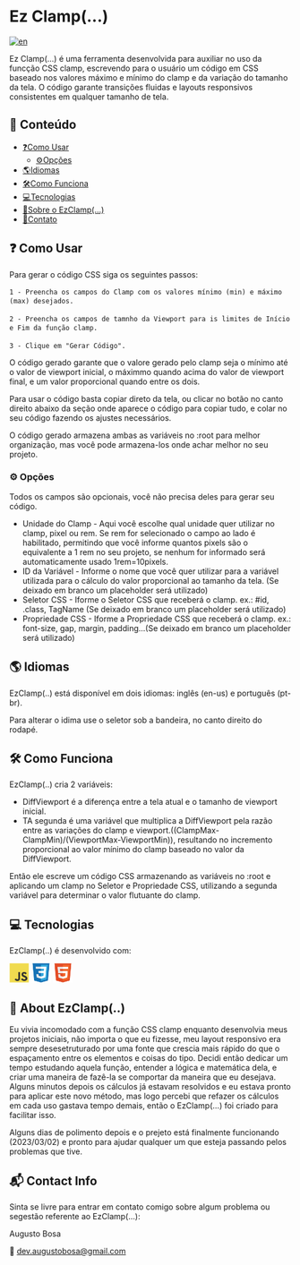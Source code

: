 

# Ez Clamp(...)
[![en](https://img.shields.io/badge/lang-en-red.svg)](https://github.com/AugustoBosa/EzClamp/blob/main/README.md)

Ez Clamp(...) é uma ferramenta desenvolvida para auxiliar no uso da funcção CSS clamp, escrevendo para o usuário um código em CSS baseado nos valores máximo e mínimo do clamp e da variação do tamanho da tela. O código garante transições fluidas e layouts responsivos consistentes em qualquer tamanho de tela.


## :card_index: Conteúdo
* [:question:Como Usar](#how-to-use)
  * [:gear:Opções](#options)
* [:earth_americas:Idiomas](#language)
* [:hammer_and_wrench:Como Funciona](#howWork)
* [:computer:Tecnologias](#tech)
* [:scroll:Sobre o EzClamp(...)](#about)
* [:scroll:Contato](#contact)


<a name="how-to-use"></a>
## :question: Como Usar 

Para gerar o código CSS siga os seguintes passos:

    1 - Preencha os campos do Clamp com os valores mínimo (min) e máximo (max) desejados.
    
    2 - Preencha os campos de tamnho da Viewport para is limites de Início e Fim da função clamp. 
    
    3 - Clique em "Gerar Código".

O código gerado garante que o valore gerado pelo clamp seja o mínimo até o valor de viewport inicial, o máximmo quando acima do valor de viewport final, e um valor proporcional quando entre os dois.

Para usar o código basta copiar direto da tela, ou clicar no botão no canto direito abaixo da seção onde aparece o código para copiar tudo, e colar no seu código fazendo os ajustes necessários.

O código gerado armazena ambas as variáveis no :root para melhor organização, mas você pode armazena-los onde achar melhor no seu projeto.

<a name="options"></a>
### :gear: Opções
Todos os campos são opcionais, você não precisa deles para gerar seu código.
   * Unidade do Clamp - Aqui você escolhe qual unidade quer utilizar no clamp, pixel ou rem. Se rem for selecionado o campo ao lado é habilitado, permitindo que você informe quantos pixels são o equivalente a 1 rem no seu projeto, se nenhum for informado será automaticamente usado 1rem=10pixels.
   * ID da Variável  - Informe o nome que você quer utilizar para a variável utilizada para o cálculo do valor proporcional ao tamanho da tela. (Se deixado em branco um placeholder será utilizado)
   * Seletor CSS - Iforme o Seletor CSS que receberá o clamp. ex.: #id, .class, TagName (Se deixado em branco um placeholder será utilizado)
   * Propriedade CSS - Iforme a Propriedade CSS que receberá o clamp. ex.: font-size, gap, margin, padding...(Se deixado em branco um placeholder será utilizado)

<a name="language"></a>
## :earth_americas: Idiomas
EzClamp(..) está disponível em dois idiomas: inglês (en-us) e português (pt-br).

Para alterar o idima use o seletor sob a bandeira, no canto direito do rodapé.

<a name="howWork"></a>
## :hammer_and_wrench: Como Funciona
EzClamp(..) cria 2 variáveis:
  * DiffViewport é a diferença entre a tela atual e o tamanho de viewport inicial.
  * TA segunda é uma variável que multiplica a DiffViewport pela razão entre as variações do clamp e viewport.((ClampMax-ClampMin)/(ViewportMax-ViewportMin)), resultando no incremento proporcional ao valor mínimo do clamp baseado no valor da DiffViewport.
  
Então ele escreve um código CSS armazenando as variáveis no :root e aplicando um clamp no Seletor e Propriedade CSS, utilizando a segunda variável para determinar o valor flutuante do clamp.

<a name="tech"></a>
## :computer: Tecnologias
EzClamp(..) é desenvolvido com:
<div>
<img src="https://github.com/devicons/devicon/blob/master/icons/javascript/javascript-original.svg" width="35px"></img>
<img src="https://github.com/devicons/devicon/blob/master/icons/css3/css3-original.svg" width="35px"></img>
<img src="https://github.com/devicons/devicon/blob/master/icons/html5/html5-original.svg" width="35px"></img>
</div>

<a name="about"></a>
## :scroll: About EzClamp(..)
Eu vivia incomodado com a função CSS clamp enquanto desenvolvia meus projetos iniciais, não importa o que eu fizesse, meu layout responsivo era sempre desesetruturado por uma fonte que crescia mais rápido do que o espaçamento entre os elementos e coisas do tipo. Decidi então dedicar um tempo estudando aquela função, entender a lógica e matemática dela, e criar uma maneira de fazê-la se comportar da maneira que eu desejava. Alguns minutos depois os cálculos já estavam resolvidos e eu estava pronto para aplicar este novo método, mas logo percebi que refazer os cálculos em cada uso gastava tempo demais, então o EzClamp(...) foi criado para facilitar isso.

Alguns dias de polimento depois e o prejeto está finalmente funcionando (2023/03/02) e pronto para ajudar qualquer um que esteja passando pelos problemas que tive.

<a name="contact"></a>
## 	:mailbox_with_mail: Contact Info
Sinta se livre para entrar em contato comigo sobre algum problema ou segestão referente ao EzClamp(...):

Augusto Bosa

:e-mail: dev.augustobosa@gmail.com



